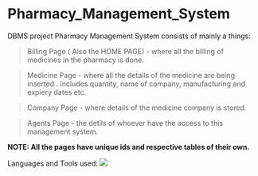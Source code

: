 # Pharmacy_Management_System
DBMS project
Pharmacy Management System consists of mainly a things:
> Billing Page ( Also the HOME PAGE) - where all the billing of medicines in the pharmacy is done.

> Medicine Page - where all the details of the medicine are being inserted . Includes quantity, name of company, manufacturing and expiery dates etc.

> Company Page - where details of the medicine company is stored.

> Agents Page - the detils of whoever have the access to this management system.

**NOTE: All the pages have unique ids and respective tables of their own.**

Languages and Tools used:  <img src="https://skillicons.dev/icons?i=java,mysql"/>

